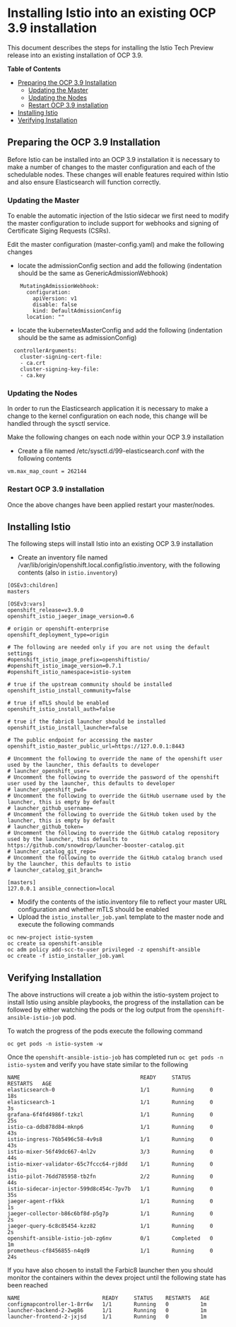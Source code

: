# Installing Istio into an existing OCP 3.9 installation

This document describes the steps for installing the Istio Tech Preview release into an existing installation of OCP 3.9.

**Table of Contents**

- [Preparing the OCP 3.9 Installation](#Preparing-the-OCP-3.9-Installation)
   - [Updating the Master](#Updating-the-Master)
   - [Updating the Nodes](#Updating-the-Nodes)
   - [Restart OCP 3.9 installation](#Restart-OCP-3.9-installation)
- [Installing Istio](#Installing-Istio)
- [Verifying Installation](#Verifying-Installation)


## Preparing the OCP 3.9 Installation

Before Istio can be installed into an OCP 3.9 installation it is necessary to make a number of changes to the master configuration and each of the schedulable nodes.  These changes will enable features required within Istio and also ensure Elasticsearch will function correctly.

### Updating the Master

To enable the automatic injection of the Istio sidecar we first need to modify the master configuration to include support for webhooks and signing of Certificate Siging Requests (CSRs).

Edit the master configuration (master-config.yaml) and make the following changes

  - locate the admissionConfig section and add the following
(indentation should be the same as GenericAdmissionWebhook)

```
    MutatingAdmissionWebhook:
      configuration:
        apiVersion: v1
        disable: false
        kind: DefaultAdmissionConfig
      location: ""
```

  - locate the kubernetesMasterConfig and add the following
(indentation should be the same as admissionConfig)

```
  controllerArguments:
    cluster-signing-cert-file:
    - ca.crt
    cluster-signing-key-file:
    - ca.key
```

### Updating the Nodes
In order to run the Elasticsearch application it is necessary to make a change to the kernel configuration on each node, this change will be handled through the sysctl service.

Make the following changes on each node within your OCP 3.9 installation

- Create a file named /etc/sysctl.d/99-elasticsearch.conf with the following contents

`vm.max_map_count = 262144`

### Restart OCP 3.9 installation

Once the above changes have been applied restart your master/nodes.

## Installing Istio

The following steps will install Istio into an existing OCP 3.9 installation

- Create an inventory file named /var/lib/origin/openshift.local.config/istio.inventory, with the following contents (also in `istio.inventory`)

```
[OSEv3:children]
masters

[OSEv3:vars]
openshift_release=v3.9.0
openshift_istio_jaeger_image_version=0.6

# origin or openshift-enterprise
openshift_deployment_type=origin

# The following are needed only if you are not using the default settings
#openshift_istio_image_prefix=openshiftistio/
#openshift_istio_image_version=0.7.1
#openshift_istio_namespace=istio-system

# true if the upstream community should be installed
openshift_istio_install_community=false

# true if mTLS should be enabled
openshift_istio_install_auth=false

# true if the fabric8 launcher should be installed
openshift_istio_install_launcher=false

# The public endpoint for accessing the master
openshift_istio_master_public_url=https://127.0.0.1:8443

# Uncomment the following to override the name of the openshift user used by the launcher, this defaults to developer
# launcher_openshift_user=
# Uncomment the following to override the password of the openshift user used by the launcher, this defaults to developer
# launcher_openshift_pwd=
# Uncomment the following to override the GitHub username used by the launcher, this is empty by default
# launcher_github_username=
# Uncomment the following to override the GitHub token used by the launcher, this is empty by default
# launcher_github_token=
# Uncomment the following to override the GitHub catalog repository used by the launcher, this defaults to https://github.com/snowdrop/launcher-booster-catalog.git
# launcher_catalog_git_repo=
# Uncomment the following to override the GitHub catalog branch used by the launcher, this defaults to istio
# launcher_catalog_git_branch=

[masters]
127.0.0.1 ansible_connection=local
```

- Modify the contents of the istio.inventory file to reflect your master URL configuration and whether mTLS should be enabled
- Upload the `istio_installer_job.yaml` template to the master node and execute the following commands

```
oc new-project istio-system
oc create sa openshift-ansible
oc adm policy add-scc-to-user privileged -z openshift-ansible
oc create -f istio_installer_job.yaml
```

## Verifying Installation
The above instructions will create a job within the istio-system project to install Istio using ansible playbooks, the progress of the installation can be followed by either watching the pods or the log output from the `openshift-ansible-istio-job` pod.

To watch the progress of the pods execute the following command

```
oc get pods -n istio-system -w
```

Once the `openshift-ansible-istio-job` has completed run `oc get pods -n istio-system` and verify you have state similar to the following

```
NAME                                      READY     STATUS      RESTARTS   AGE
elasticsearch-0                           1/1       Running     0          18s
elasticsearch-1                           1/1       Running     0          3s
grafana-6f4fd4986f-tzkzl                  1/1       Running     0          25s
istio-ca-ddb878d84-mknp6                  1/1       Running     0          43s
istio-ingress-76b5496c58-4v9s8            1/1       Running     0          43s
istio-mixer-56f49dc667-4nl2v              3/3       Running     0          44s
istio-mixer-validator-65c7fccc64-rj8dd    1/1       Running     0          43s
istio-pilot-76dd785958-tb2fn              2/2       Running     0          44s
istio-sidecar-injector-599d8c454c-7pv7b   1/1       Running     0          35s
jaeger-agent-rfkkk                        1/1       Running     0          1s
jaeger-collector-b86c6bf8d-p5g7p          1/1       Running     0          2s
jaeger-query-6c8c85454-kzz82              1/1       Running     0          2s
openshift-ansible-istio-job-zg6nv         0/1       Completed   0          1m
prometheus-cf8456855-n4qd9                1/1       Running     0          24s
```

If you have also chosen to install the Farbic8 launcher then you should monitor the containers within the devex project until the following state has been reached

```
NAME                          READY     STATUS    RESTARTS   AGE
configmapcontroller-1-8rr6w   1/1       Running   0          1m
launcher-backend-2-2wg86      1/1       Running   0          1m
launcher-frontend-2-jxjsd     1/1       Running   0          1m
```



